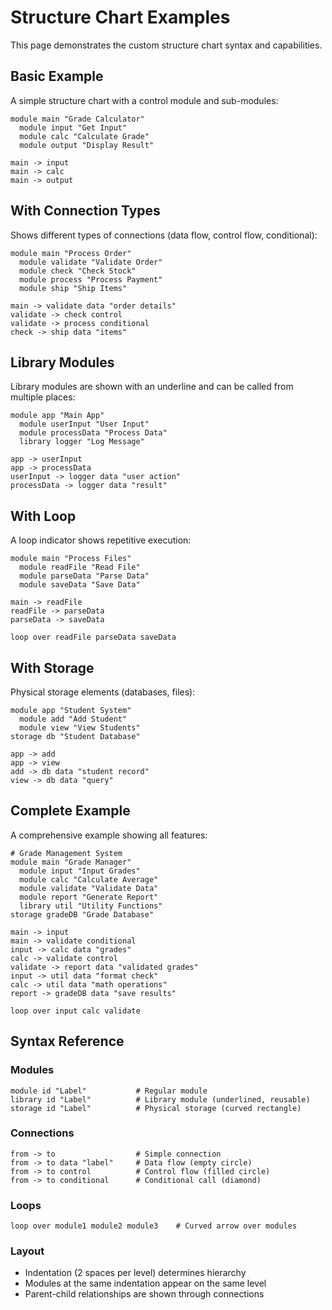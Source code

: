 # Structure Chart Examples

This page demonstrates the custom structure chart syntax and capabilities.

## Basic Example

A simple structure chart with a control module and sub-modules:

```structure-chart
module main "Grade Calculator"
  module input "Get Input"
  module calc "Calculate Grade"
  module output "Display Result"

main -> input
main -> calc
main -> output
```

## With Connection Types

Shows different types of connections (data flow, control flow, conditional):

```structure-chart
module main "Process Order"
  module validate "Validate Order"
  module check "Check Stock"
  module process "Process Payment"
  module ship "Ship Items"

main -> validate data "order details"
validate -> check control
validate -> process conditional
check -> ship data "items"
```

## Library Modules

Library modules are shown with an underline and can be called from multiple places:

```structure-chart
module app "Main App"
  module userInput "User Input"
  module processData "Process Data"
  library logger "Log Message"

app -> userInput
app -> processData
userInput -> logger data "user action"
processData -> logger data "result"
```

## With Loop

A loop indicator shows repetitive execution:

```structure-chart
module main "Process Files"
  module readFile "Read File"
  module parseData "Parse Data"
  module saveData "Save Data"

main -> readFile
readFile -> parseData
parseData -> saveData

loop over readFile parseData saveData
```

## With Storage

Physical storage elements (databases, files):

```structure-chart
module app "Student System"
  module add "Add Student"
  module view "View Students"
storage db "Student Database"

app -> add
app -> view
add -> db data "student record"
view -> db data "query"
```

## Complete Example

A comprehensive example showing all features:

```structure-chart
# Grade Management System
module main "Grade Manager"
  module input "Input Grades"
  module calc "Calculate Average"
  module validate "Validate Data"
  module report "Generate Report"
  library util "Utility Functions"
storage gradeDB "Grade Database"

main -> input
main -> validate conditional
input -> calc data "grades"
calc -> validate control
validate -> report data "validated grades"
input -> util data "format check"
calc -> util data "math operations"
report -> gradeDB data "save results"

loop over input calc validate
```

## Syntax Reference

### Modules

```text
module id "Label"           # Regular module
library id "Label"          # Library module (underlined, reusable)
storage id "Label"          # Physical storage (curved rectangle)
```

### Connections

```text
from -> to                  # Simple connection
from -> to data "label"     # Data flow (empty circle)
from -> to control          # Control flow (filled circle)
from -> to conditional      # Conditional call (diamond)
```

### Loops

```text
loop over module1 module2 module3    # Curved arrow over modules
```

### Layout

- Indentation (2 spaces per level) determines hierarchy
- Modules at the same indentation appear on the same level
- Parent-child relationships are shown through connections
